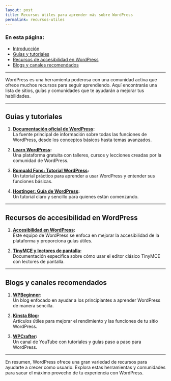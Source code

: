 ```yaml
---
layout: post
title: Recursos útiles para aprender más sobre WordPress
permalink: recursos-utiles
---
```


### En esta página:

- [Introducción](#introducción)
- [Guías y tutoriales](#guías-y-tutoriales)
- [Recursos de accesibilidad en WordPress](#recursos-de-accesibilidad-en-wordpress)
- [Blogs y canales recomendados](#blogs-y-canales-recomendados)

---

WordPress es una herramienta poderosa con una comunidad activa que ofrece muchos recursos para seguir aprendiendo. Aquí encontrarás una lista de sitios, guías y comunidades que te ayudarán a mejorar tus habilidades.

---

## Guías y tutoriales

1. **[Documentación oficial de WordPress](https://wordpress.org/documentation/):**  
   La fuente principal de información sobre todas las funciones de WordPress, desde los conceptos básicos hasta temas avanzados.

2. **[Learn WordPress](https://learn.wordpress.org/):**  
   Una plataforma gratuita con talleres, cursos y lecciones creadas por la comunidad de WordPress.

3. **[Romuald Fons: Tutorial WordPress](https://romualdfons.com/tutorial-wordpress/):**  
   Un tutorial práctico para aprender a usar WordPress y entender sus funciones básicas.

4. **[Hostinger: Guía de WordPress](https://www.hostinger.mx/tutoriales/que-es-wordpress):**  
   Un tutorial claro y sencillo para quienes están comenzando.

---

## Recursos de accesibilidad en WordPress

1. **[Accesibilidad en WordPress](https://make.wordpress.org/accessibility/):**  
   Este equipo de WordPress se enfoca en mejorar la accesibilidad de la plataforma y proporciona guías útiles.

2. **[TinyMCE y lectores de pantalla](https://www.tiny.cloud/docs/tinymce/latest/tinymce-and-screenreaders/):**  
   Documentación específica sobre cómo usar el editor clásico TinyMCE con lectores de pantalla.

---

## Blogs y canales recomendados

1. **[WPBeginner](https://www.wpbeginner.com/):**  
   Un blog enfocado en ayudar a los principiantes a aprender WordPress de manera sencilla.

2. **[Kinsta Blog](https://kinsta.com/blog/):**  
   Artículos útiles para mejorar el rendimiento y las funciones de tu sitio WordPress.

3. **[WPCrafter](https://www.wpcrafter.com/):**  
   Un canal de YouTube con tutoriales y guías paso a paso para WordPress.

---

En resumen, WordPress ofrece una gran variedad de recursos para ayudarte a crecer como usuario. Explora estas herramientas y comunidades para sacar el máximo provecho de tu experiencia con WordPress.
